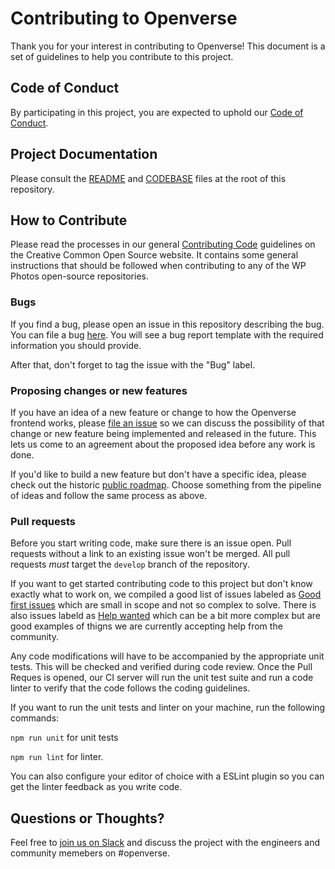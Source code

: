 # Contributing to Openverse

Thank you for your interest in contributing to Openverse! This document is a set of guidelines to help you contribute to this project.

## Code of Conduct

By participating in this project, you are expected to uphold our [Code of Conduct](./CODE_OF_CONDUCT.md).

## Project Documentation

Please consult the [README](./README.md) and [CODEBASE](./CODEBASE.md) files at the root of this repository.

## How to Contribute

Please read the processes in our general [Contributing Code](https://creativecommons.github.io/contributing-code/) guidelines on the Creative Common Open Source website. It contains some general instructions that should be followed when contributing to any of the WP Photos open-source repositories.

### Bugs

If you find a bug, please open an issue in this repository describing the bug. You can file a bug [here](https://github.com/wordpress/openverse-frontend/issues/new?template=bug_report.md). You will see a bug report template with the required information you should provide.

After that, don't forget to tag the issue with the "Bug" label.

### Proposing changes or new features

If you have an idea of a new feature or change to how the Openverse frontend works, please [file an issue](https://github.com/wordpress/openverse-frontend/issues/new?template=feature_request.md) so we can discuss the possibility of that change or new feature being implemented and released in the future. This lets us come to an agreement about the proposed idea before any work is done.

If you'd like to build a new feature but don't have a specific idea, please check out the historic [public roadmap](https://docs.google.com/document/d/19yH2V5K4nzWgEXaZhkzD1egzrRayyDdxlzxZOTCm_pc/). Choose something from the pipeline of ideas and follow the same process as above.

### Pull requests

Before you start writing code, make sure there is an issue open. Pull requests without a link to an existing issue won't be merged. All pull requests _must_ target the `develop` branch of the repository.

If you want to get started contributing code to this project but don't know exactly what to work on, we compiled a good list of issues labeled as [Good first issues](https://github.com/wordpress/openverse-frontend/labels/good%20first%20issue) which are small in scope and not so complex to solve. There is also issues labeld as [Help wanted](https://github.com/wordpress/openverse-frontend/labels/help%20wanted) which can be a bit more complex but are good examples of thigns we are currently accepting help from the community.

Any code modifications will have to be accompanied by the appropriate unit tests. This will be checked and verified during code review. Once the Pull Reques is opened, our CI server will run the unit test suite and run a code linter to verify that the code follows the coding guidelines.

If you want to run the unit tests and linter on your machine, run the following commands:

`npm run unit` for unit tests

`npm run lint` for linter.

You can also configure your editor of choice with a ESLint plugin so you can get the linter feedback as you write code.

## Questions or Thoughts?

Feel free to [join us on Slack](https://make.wordpress.org/chat/) and discuss the project with the engineers and community memebers on #openverse.
